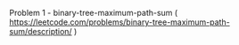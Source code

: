 Problem 1 - binary-tree-maximum-path-sum ( https://leetcode.com/problems/binary-tree-maximum-path-sum/description/ )